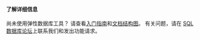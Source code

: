 #### 了解详细信息
<a id="learn-more" class="xliff"></a>

尚未使用弹性数据库工具？ 请查看[入门指南](../articles/sql-database/sql-database-elastic-scale-get-started.md)和[文档结构图](/documentation/articles/sql-database-elastic-scale-documentation-map/)。  有关问题，请在 [SQL 数据库论坛](https://social.msdn.microsoft.com/Forums/zh-cn/home?forum=windowsazurezhchs)上联系我们和发出功能请求。
